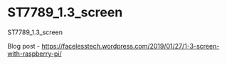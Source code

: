 # ST7789_1.3_screen
ST7789_1.3_screen

Blog post - https://facelesstech.wordpress.com/2019/01/27/1-3-screen-with-raspberry-pi/
